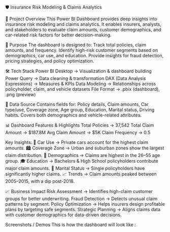 🛡️ Insurance Risk Modeling & Claims Analytics

📌 Project Overview
This Power BI Dashboard provides deep insights into insurance risk modeling and claims analytics. It enables insurers, analysts, and stakeholders to evaluate claim amounts, customer demographics, and car-related risk factors for better decision-making.

🎯 Purpose
The dashboard is designed to:
Track total policies, claim amounts, and frequency.
Identify high-risk customer segments based on demographics, car use, and education.
Provide insights for fraud detection, pricing strategies, and policy optimization.

🛠️ Tech Stack
Power BI Desktop → Visualization & dashboard building
Power Query → Data cleaning & transformation
DAX (Data Analysis Expressions) → Measures & KPIs
Data Modeling → Relationships across policyholder, claim, and vehicle datasets
File Format → .pbix (dashboard), .png (preview)

📂 Data Source
Contains fields for: Policy details, Claim amounts, Car type/use, Coverage zone, Age group, Education, Marital status, Driving habits.
Covers both demographics and vehicle-related attributes.

📊 Dashboard Features & Highlights
Total Policies → 37,542
Total Claim Amount → $187.8M
Avg Claim Amount → $5K
Claim Frequency → 0.5

Key Insights:
🚗 Car Use → Private cars account for the highest claim amounts.
🏙️ Coverage Zone → Urban and suburban zones show the largest claim distribution.
👥 Demographics → Claims are highest in the 26–55 age group.
🎓 Education → Bachelors & High School policyholders contribute major claim amounts.
💍 Marital Status → Single policyholders have significantly higher claims.
📈 Trends → Claim amounts peaked between 2005–2015, with a dip post-2018.

📈 Business Impact
Risk Assessment → Identifies high-claim customer groups for better underwriting.
Fraud Detection → Detects unusual claim patterns by segment.
Policy Optimization → Helps insurers design profitable plans by targeting safe segments.
Strategic Planning → Aligns claims data with customer demographics for data-driven decisions.

Screenshots / Demos
This is how the dashboard will look like :
